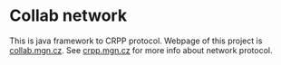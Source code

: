 Collab network
==============

This is java framework to CRPP protocol. Webpage of this project is [collab.mgn.cz](http://collab.mgn.cz/). See [crpp.mgn.cz](http://crpp.mgn.cz/) for more info about network protocol.
